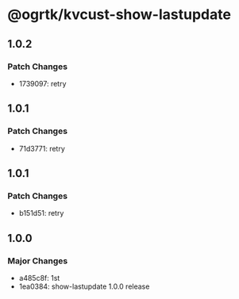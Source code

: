 # @ogrtk/kvcust-show-lastupdate

## 1.0.2

### Patch Changes

- 1739097: retry

## 1.0.1

### Patch Changes

- 71d3771: retry

## 1.0.1

### Patch Changes

- b151d51: retry

## 1.0.0

### Major Changes

- a485c8f: 1st
- 1ea0384: show-lastupdate 1.0.0 release
